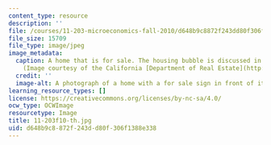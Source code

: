 ```yaml
---
content_type: resource
description: ''
file: /courses/11-203-microeconomics-fall-2010/d648b9c8872f243dd80f306f1388e338_11-203f10-th.jpg
file_size: 15709
file_type: image/jpeg
image_metadata:
  caption: A home that is for sale. The housing bubble is discussed in session 6.
    (Image courtesy of the California [Department of Real Estate](http://www.dre.ca.gov/mlb_home.html).)
  credit: ''
  image-alt: A photograph of a home with a for sale sign in front of it.
learning_resource_types: []
license: https://creativecommons.org/licenses/by-nc-sa/4.0/
ocw_type: OCWImage
resourcetype: Image
title: 11-203f10-th.jpg
uid: d648b9c8-872f-243d-d80f-306f1388e338
---
```

